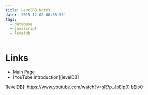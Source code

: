 ```yaml
---
title: LevelDB Notes
date: '2015-12-08 08:35:55'
tags:
  - database
  - javascript
  - leveldb
---
```


# Links
- [Main Page](https://github.com/google/leveldb)
- [YouTube Introduction][levelDB]


[levelDB]: https://www.youtube.com/watch?v=sR7p_JbEip0) bEip0